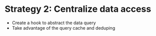 # Strategy 2: Centralize data access

- Create a hook to abstract the data query
- Take advantage of the query cache and deduping
 

